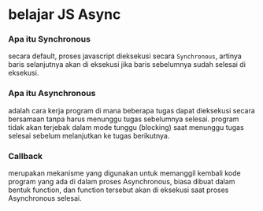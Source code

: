 # belajar JS Async

### Apa itu Synchronous

secara default, proses javascript dieksekusi secara `Synchronous`, artinya baris selanjutnya akan di eksekusi jika baris sebelumnya sudah selesai di eksekusi.

### Apa itu Asynchronous

adalah cara kerja program di mana beberapa tugas dapat dieksekusi secara bersamaan tanpa harus menunggu tugas sebelumnya selesai.
program tidak akan terjebak dalam mode tunggu (blocking) saat menunggu tugas selesai sebelum melanjutkan ke tugas berikutnya.

### Callback

merupakan mekanisme yang digunakan untuk memanggil kembali kode program yang ada di dalam proses Asynchronous, biasa dibuat dalam bentuk function, dan function tersebut akan di eksekusi saat proses Asynchronous selesai.
